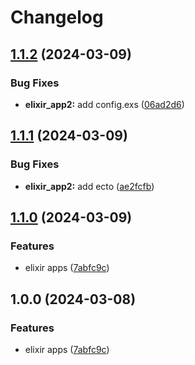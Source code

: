 # Changelog

## [1.1.2](https://github.com/nicolas-mark/release-please-testing/compare/ice_t-v1.1.1...ice_t-v1.1.2) (2024-03-09)


### Bug Fixes

* **elixir_app2:** add config.exs ([06ad2d6](https://github.com/nicolas-mark/release-please-testing/commit/06ad2d6fbbbf8fda8c24834be162d4b2da818b49))

## [1.1.1](https://github.com/nicolas-mark/release-please-testing/compare/ice_t-v1.1.0...ice_t-v1.1.1) (2024-03-09)


### Bug Fixes

* **elixir_app2:** add ecto ([ae2fcfb](https://github.com/nicolas-mark/release-please-testing/commit/ae2fcfb4ce4c232ccf4e37e10c42891101a6069c))

## [1.1.0](https://github.com/nicolas-mark/release-please-testing/compare/ice_t-v1.0.0...ice_t-v1.1.0) (2024-03-09)


### Features

* elixir apps ([7abfc9c](https://github.com/nicolas-mark/release-please-testing/commit/7abfc9c636f8b56ba83b147550dad6e9d90e9b26))

## 1.0.0 (2024-03-08)


### Features

* elixir apps ([7abfc9c](https://github.com/nicolas-mark/release-please-testing/commit/7abfc9c636f8b56ba83b147550dad6e9d90e9b26))
